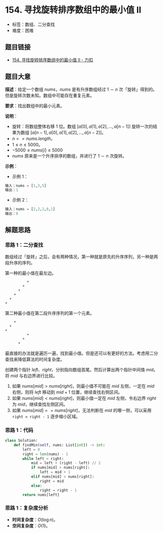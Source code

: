 # 154. 寻找旋转排序数组中的最小值 II

- 标签：数组、二分查找
- 难度：困难

## 题目链接

- [154. 寻找旋转排序数组中的最小值 II - 力扣](https://leetcode.cn/problems/find-minimum-in-rotated-sorted-array-ii/)

## 题目大意

**描述**：给定一个数组 $nums$，$nums$ 是有升序数组经过 $1 \sim n$ 次「旋转」得到的。但是旋转次数未知。数组中可能存在重复元素。

**要求**：找出数组中的最小元素。

**说明**：

- 旋转：将数组整体右移 $1$ 位。数组 $[a[0], a[1], a[2], ..., a[n-1]]$ 旋转一次的结果为数组 $[a[n-1], a[0], a[1], a[2], ..., a[n-2]]$。
- $n == nums.length$。
- $1 \le n \le 5000$。
- $-5000 \le nums[i] \le 5000$
- $nums$ 原来是一个升序排序的数组，并进行了 $1 \sim n$ 次旋转。

**示例**：

- 示例 1：

```python
输入：nums = [1,3,5]
输出：1
```

- 示例 2：

```python
输入：nums = [2,2,2,0,1]
输出：0
```

## 解题思路

### 思路 1：二分查找

数组经过「旋转」之后，会有两种情况，第一种就是原先的升序序列，另一种是两段升序的序列。

第一种的最小值在最左边。

```
          *
        *
      *
    *
  *
*
```

第二种最小值在第二段升序序列的第一个元素。

```
    *
  *
*
          *
        *
      *
```

最直接的办法就是遍历一遍，找到最小值。但是还可以有更好的方法。考虑用二分查找来降低算法的时间复杂度。

创建两个指针 $left$、$right$，分别指向数组首尾。然后计算出两个指针中间值 $mid$。将 $mid$ 与右边界进行比较。

1. 如果 $nums[mid] > nums[right]$，则最小值不可能在 $mid$ 左侧，一定在 $mid$ 右侧，则将 $left$ 移动到 $mid + 1$ 位置，继续查找右侧区间。
2. 如果 $nums[mid] < nums[right]$，则最小值一定在 $mid$ 左侧，令右边界 $right$ 为 $mid$，继续查找左侧区间。
3. 如果 $nums[mid] == nums[right]$，无法判断在 $mid$ 的哪一侧，可以采用 `right = right - 1` 逐步缩小区域。

### 思路 1：代码

```python
class Solution:
    def findMin(self, nums: List[int]) -> int:
        left = 0
        right = len(nums) - 1
        while left < right:
            mid = left + (right - left) // 2
            if nums[mid] > nums[right]:
                left = mid + 1
            elif nums[mid] < nums[right]:
                right = mid
            else:
                right = right - 1
        return nums[left]
```

### 思路 1：复杂度分析

- **时间复杂度**：$O(\log n)$。
- **空间复杂度**：$O(1)$。

